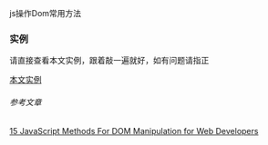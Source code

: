 js操作Dom常用方法

### 实例
请直接查看本文实例，跟着敲一遍就好，如有问题请指正

<a href="../../../demo/dom.html">本文实例</a>

###### 参考文章
<a href="https://www.hongkiat.com/blog/dom-manipulation-javascript-methods/">15 JavaScript Methods For DOM Manipulation for Web Developers</a>
